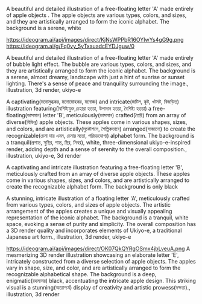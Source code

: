 A beautiful and detailed illustration of a free-floating letter 'A' made entirely of apple objects . The apple objects  are various types, colors, and sizes, and they are artistically arranged to form the iconic alphabet. The background is a serene, white

https://ideogram.ai/api/images/direct/KjNsWPPbR16OYIwYs4gG9g.png
https://ideogram.ai/g/Fq0vy_5yTxauadcEYDJguw/0

A beautiful and detailed illustration of a free-floating letter 'A' made entirely of bubble light effect. The bubble are various types, colors, and sizes, and they are artistically arranged to form the iconic alphabet. The background is a serene, almost dreamy, landscape with just a hint of sunrise or sunset lighting. There's a sense of peace and tranquility surrounding the image., 
illustration, 3d render, ukiyo-e


A captivating(মনোমুগ্ধকর, মনোমোহকর, মনোজ্ঞ) and intricate(জটিল, কূট, খটমট, বিজড়িত) illustration featuring(বৈশিষ্ট্যযুক্ত,চেহারা হত্তয়া, উপাদান হত্তয়া, বৈশিষ্ট্য হত্তয়া) a free-floating(ভাসমান) letter 'B', meticulously(ভাসমান) crafted(তৈরি) from an array of diverse(বিভিন্ন) apple objects. These apples come in various shapes, sizes, and colors, and are artistically(সুকৌশলে, শৈল্পিকভাবে) arranged(সাজানো) to create the recognizable(চেনা যায় এমন, চেনার মতো, পরিচয়যোগ্য) alphabet form. The background is a tranquil(প্রশান্ত, সুস্থির, শান্ত, স্থির, নিথর), white, three-dimensional ukiyo-e-inspired render, adding depth and a sense of serenity to the overall composition., illustration, ukiyo-e, 3d render

A captivating and intricate illustration featuring a free-floating letter 'B', meticulously crafted from an array of diverse apple objects. These apples come in various shapes, sizes, and colors, and are artistically arranged to create the recognizable alphabet form. The background is only black

A stunning, intricate illustration of a floating letter 'A', meticulously crafted from various types, colors, and sizes of apple objects. The artistic arrangement of the apples creates a unique and visually appealing representation of the iconic alphabet. The background is a tranquil, white space, evoking a sense of purity and simplicity. The overall composition has a 3D render quality and incorporates elements of Ukiyo-e, a traditional Japanese art form., illustration, 3d render, ukiyo-e

https://ideogram.ai/api/images/direct/OK07QkQYRgOSmx4jbLveuA.png
A mesmerizing 3D render illustration showcasing an elaborate letter 'E', intricately constructed from a diverse selection of apple objects. The apples vary in shape, size, and color, and are artistically arranged to form the recognizable alphabetical shape. The background is a deep, enigmatic(রহস্যময়) black, accentuating the intricate apple design. This striking visual is a stunning(অত্যাশ্চর্য) display of creativity and artistic prowess(দক্ষতা)., illustration, 3d render


